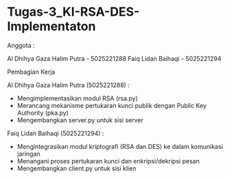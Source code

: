 # Tugas-3_KI-RSA-DES-Implementaton

Anggota :

Al Dhihya Gaza Halim Putra - 5025221288
Faiq Lidan Baihaqi - 5025221294

Pembagian Kerja

Al Dhihya Gaza Halim Putra (5025221288) :
- Mengimplementasikan modul RSA (rsa.py)
- Merancang mekanisme pertukaran kunci publik dengan Public Key Authority (pka.py)
- Mengembangkan server.py untuk sisi server

Faiq Lidan Baihaqi (5025221294) :
- Mengintegrasikan modul kriptografi (RSA dan DES) ke dalam komunikasi jaringan
- Menangani proses pertukaran kunci dan enkripsi/dekripsi pesan
- Mengembangkan client.py untuk sisi klien
